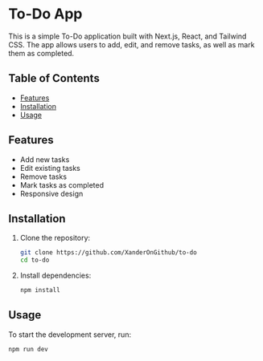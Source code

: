 # To-Do App

This is a simple To-Do application built with Next.js, React, and Tailwind CSS. The app allows users to add, edit, and remove tasks, as well as mark them as completed.

## Table of Contents

- [Features](#features)
- [Installation](#installation)
- [Usage](#usage)

## Features

- Add new tasks
- Edit existing tasks
- Remove tasks
- Mark tasks as completed
- Responsive design

## Installation

1. Clone the repository:

    ```sh
    git clone https://github.com/XanderOnGithub/to-do
    cd to-do
    ```

2. Install dependencies:

    ```sh
    npm install
    ```

## Usage

To start the development server, run:

```sh
npm run dev